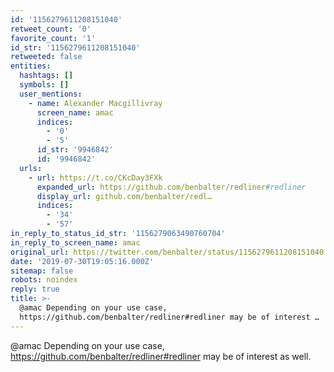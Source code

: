 ```yaml
---
id: '1156279611208151040'
retweet_count: '0'
favorite_count: '1'
id_str: '1156279611208151040'
retweeted: false
entities:
  hashtags: []
  symbols: []
  user_mentions:
    - name: Alexander Macgillivray
      screen_name: amac
      indices:
        - '0'
        - '5'
      id_str: '9946842'
      id: '9946842'
  urls:
    - url: https://t.co/CKcDay3FXk
      expanded_url: https://github.com/benbalter/redliner#redliner
      display_url: github.com/benbalter/redl…
      indices:
        - '34'
        - '57'
in_reply_to_status_id_str: '1156279063490760704'
in_reply_to_screen_name: amac
original_url: https://twitter.com/benbalter/status/1156279611208151040
date: '2019-07-30T19:05:16.000Z'
sitemap: false
robots: noindex
reply: true
title: >-
  @amac Depending on your use case,
  https://github.com/benbalter/redliner#redliner may be of interest …
---
```


@amac Depending on your use case, https://github.com/benbalter/redliner#redliner may be of interest as well.